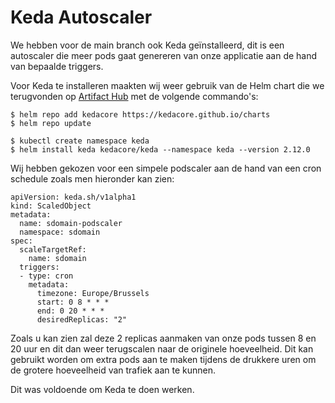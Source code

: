 # Keda Autoscaler

We hebben voor de main branch ook Keda geïnstalleerd, dit is een autoscaler die meer pods gaat genereren van onze applicatie aan de hand van bepaalde triggers.

Voor Keda te installeren maakten wij weer gebruik van de Helm chart die we terugvonden op [Artifact Hub](https://artifacthub.io/packages/helm/kedacore/keda) met de volgende commando's:

```
$ helm repo add kedacore https://kedacore.github.io/charts
$ helm repo update

$ kubectl create namespace keda
$ helm install keda kedacore/keda --namespace keda --version 2.12.0
```

Wij hebben gekozen voor een simpele podscaler aan de hand van een cron schedule zoals men hieronder kan zien:

```
apiVersion: keda.sh/v1alpha1
kind: ScaledObject
metadata:
  name: sdomain-podscaler
  namespace: sdomain
spec:
  scaleTargetRef:
    name: sdomain
  triggers:
  - type: cron
    metadata:
      timezone: Europe/Brussels
      start: 0 8 * * *
      end: 0 20 * * *
      desiredReplicas: "2"
```
Zoals u kan zien zal deze 2 replicas aanmaken van onze pods tussen 8 en 20 uur en dit dan weer terugscalen naar de originele hoeveelheid. Dit kan gebruikt worden om extra pods aan te maken tijdens de drukkere uren om de grotere hoeveelheid van trafiek aan te kunnen.

Dit was voldoende om Keda te doen werken.